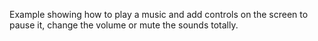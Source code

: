 Example showing how to play a music and add controls on the screen to pause it, change the volume or mute the sounds totally.